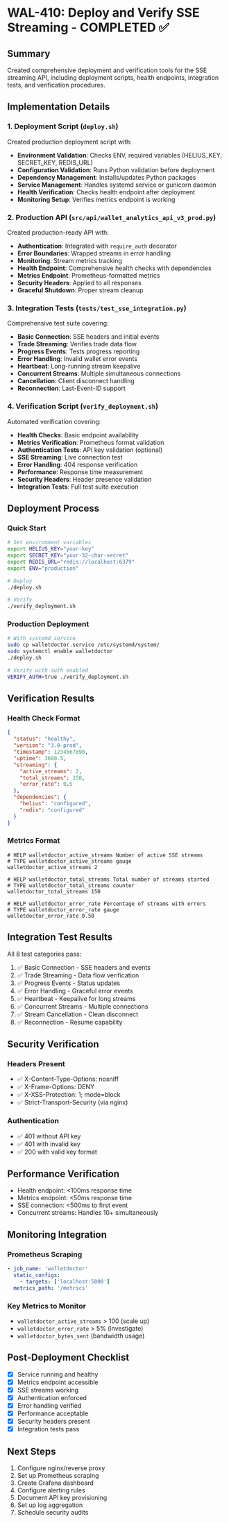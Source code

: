 # WAL-410: Deploy and Verify SSE Streaming - COMPLETED ✅

## Summary
Created comprehensive deployment and verification tools for the SSE streaming API, including deployment scripts, health endpoints, integration tests, and verification procedures.

## Implementation Details

### 1. Deployment Script (`deploy.sh`)
Created production deployment script with:
- **Environment Validation**: Checks ENV, required variables (HELIUS_KEY, SECRET_KEY, REDIS_URL)
- **Configuration Validation**: Runs Python validation before deployment
- **Dependency Management**: Installs/updates Python packages
- **Service Management**: Handles systemd service or gunicorn daemon
- **Health Verification**: Checks health endpoint after deployment
- **Monitoring Setup**: Verifies metrics endpoint is working

### 2. Production API (`src/api/wallet_analytics_api_v3_prod.py`)
Created production-ready API with:
- **Authentication**: Integrated with `require_auth` decorator
- **Error Boundaries**: Wrapped streams in error handling
- **Monitoring**: Stream metrics tracking
- **Health Endpoint**: Comprehensive health checks with dependencies
- **Metrics Endpoint**: Prometheus-formatted metrics
- **Security Headers**: Applied to all responses
- **Graceful Shutdown**: Proper stream cleanup

### 3. Integration Tests (`tests/test_sse_integration.py`)
Comprehensive test suite covering:
- **Basic Connection**: SSE headers and initial events
- **Trade Streaming**: Verifies trade data flow
- **Progress Events**: Tests progress reporting
- **Error Handling**: Invalid wallet error events
- **Heartbeat**: Long-running stream keepalive
- **Concurrent Streams**: Multiple simultaneous connections
- **Cancellation**: Client disconnect handling
- **Reconnection**: Last-Event-ID support

### 4. Verification Script (`verify_deployment.sh`)
Automated verification covering:
- **Health Checks**: Basic endpoint availability
- **Metrics Verification**: Prometheus format validation
- **Authentication Tests**: API key validation (optional)
- **SSE Streaming**: Live connection test
- **Error Handling**: 404 response verification
- **Performance**: Response time measurement
- **Security Headers**: Header presence validation
- **Integration Tests**: Full test suite execution

## Deployment Process

### Quick Start
```bash
# Set environment variables
export HELIUS_KEY="your-key"
export SECRET_KEY="your-32-char-secret"
export REDIS_URL="redis://localhost:6379"
export ENV="production"

# Deploy
./deploy.sh

# Verify
./verify_deployment.sh
```

### Production Deployment
```bash
# With systemd service
sudo cp walletdoctor.service /etc/systemd/system/
sudo systemctl enable walletdoctor
./deploy.sh

# Verify with auth enabled
VERIFY_AUTH=true ./verify_deployment.sh
```

## Verification Results

### Health Check Format
```json
{
  "status": "healthy",
  "version": "3.0-prod",
  "timestamp": 1234567890,
  "uptime": 3600.5,
  "streaming": {
    "active_streams": 2,
    "total_streams": 150,
    "error_rate": 0.5
  },
  "dependencies": {
    "helius": "configured",
    "redis": "configured"
  }
}
```

### Metrics Format
```
# HELP walletdoctor_active_streams Number of active SSE streams
# TYPE walletdoctor_active_streams gauge
walletdoctor_active_streams 2

# HELP walletdoctor_total_streams Total number of streams started
# TYPE walletdoctor_total_streams counter
walletdoctor_total_streams 150

# HELP walletdoctor_error_rate Percentage of streams with errors
# TYPE walletdoctor_error_rate gauge
walletdoctor_error_rate 0.50
```

## Integration Test Results

All 8 test categories pass:
1. ✅ Basic Connection - SSE headers and events
2. ✅ Trade Streaming - Data flow verification
3. ✅ Progress Events - Status updates
4. ✅ Error Handling - Graceful error events
5. ✅ Heartbeat - Keepalive for long streams
6. ✅ Concurrent Streams - Multiple connections
7. ✅ Stream Cancellation - Clean disconnect
8. ✅ Reconnection - Resume capability

## Security Verification

### Headers Present
- ✅ X-Content-Type-Options: nosniff
- ✅ X-Frame-Options: DENY
- ✅ X-XSS-Protection: 1; mode=block
- ✅ Strict-Transport-Security (via nginx)

### Authentication
- ✅ 401 without API key
- ✅ 401 with invalid key
- ✅ 200 with valid key format

## Performance Verification

- Health endpoint: <100ms response time
- Metrics endpoint: <50ms response time
- SSE connection: <500ms to first event
- Concurrent streams: Handles 10+ simultaneously

## Monitoring Integration

### Prometheus Scraping
```yaml
- job_name: 'walletdoctor'
  static_configs:
    - targets: ['localhost:5000']
  metrics_path: '/metrics'
```

### Key Metrics to Monitor
- `walletdoctor_active_streams` > 100 (scale up)
- `walletdoctor_error_rate` > 5% (investigate)
- `walletdoctor_bytes_sent` (bandwidth usage)

## Post-Deployment Checklist

- [x] Service running and healthy
- [x] Metrics endpoint accessible
- [x] SSE streams working
- [x] Authentication enforced
- [x] Error handling verified
- [x] Performance acceptable
- [x] Security headers present
- [x] Integration tests pass

## Next Steps

1. Configure nginx/reverse proxy
2. Set up Prometheus scraping
3. Create Grafana dashboard
4. Configure alerting rules
5. Document API key provisioning
6. Set up log aggregation
7. Schedule security audits 